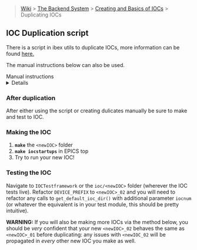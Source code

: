 > [Wiki](Home) > [The Backend System](The-Backend-System) > [Creating and Basics of IOCs](IOCs) > Duplicating IOCs
## IOC Duplication script
There is a script in ibex utils to duplicate IOCs, more information can be found [here.](https://github.com/ISISComputingGroup/ibex_developers_manual/wiki/Shared-utility-scripts#ioc-copier)

The manual instructions below can also be used.
<summary>Manual instructions</summary><details>## Creating IOC 2
If you need more than 1 IOC (i.e. you are making the second IOC) there is only a process to follow, rather than a script, as various IOCs can have their own nuances: so take this with a grain of salt. Let us refer to the IOC you are duplicating as `newIOC`, for clarity.

Navigate to an IOC folder which has two or more IOCs: here we have two folders to focus on, `<ioc>/iocBoot/` and `<ioc>/<ioc>-IOC-0<n>App` (where `n` is the number of IOCs). Make sure this IOC has a `st-common.cmd` file (to make your life easier!). Let us refer to this as `refIOC`. 

Now, let's get cracking!


### Making IOC 2: `iocBoot/ioc<newIOC>-IOC-02>`
1. Create a new **`ioc<newIOC>-IOC-02`** folder in `/iocBoot/`.
2. Navigate to the **`config.xml`** file of `refIOC`. In `01` you will see macros being defined, in `02` you will see the `01` config file being referenced. Create a `config.xml` file in `ioc<newIOC>-IOC-02` and do the same.
3. Check that there is a **`st-common.cmd`** file in `ioc<newIOC>-IOC-01`
      - if there **is**, note how `st.cmd` references this. Copy this file into `ioc<newIOC>-IOC-02` and refactor all instances of `01` to `02`. Then, where the file calls `st-common.cmd`, you will need to add a line that navigates to the `ioc<newIOC>-IOC-01` directory above it (there will be an example of this in `ioc<refIOC>-IOC-02`).
      - if there **is no**t, note how the `st.cmd` and `st-common.cmd` are set up in `refIOC`. In `ioc<newIOC>-IOC-01`, transition the `st.cmd` contents to a 
`st-common.cmd` file and refactor the `st.cmd` to reference this in a similar way. Now follow the step above!
4. Copy across the **`Makefile`** - this stays unchanged.
5. Copy across **`dllPath<...>`**, **`envPaths`** and **`relPaths`** files. These also stay unchanged.


### Making IOC 2:  `<newIOC>-IOC-02App`
This one may be slightly less straightforward. There may be nuances and additional things in this folder to deal with that aren't mentioned below - either try find another IOC with similar oddities or ask someone!

1. Create a new **`<newIOC>-IOC-02App`** folder in `/<newIOC>/`
2. Navigate to `<newIOC>-IOC-01App` and copy across **`Db`** to the `02App` folder. 
      - Empty the `O.` folders of all `.db` files.
      - Delete all `.substitutions` files from top level.
      - In `Db\O.windows-x64\Makefile`, refactor the line `DB += something.db ...` with `#DB += xxx.db` (e.g just comment it out)
4. Navigate to `<newIOC>-IOC-01App` and copy across **`src`** to the `02App` folder. 
      - Empty the contents of both `O.` folders. 
      - Delete the `build.mak` file 
      - Rename the `<...>Main.cpp` file with the correct IOC number, and rename the header in the file itself.
      - In the `Makefile`, update `APPNAME` with the correct IOC number - but the `include ...` line needs to stay the same. 
5. Check whether `<newIOC>-IOC-01App` has a **`protocol`** file
      - If it does, just copy this across. As far as I can see, the Makefiles and folder contents seem to be the same.
</details> 

### After duplication
After either using the script or creating dulicates manually be sure to make and test to IOC.

### Making the IOC
1. **`make`** the `<newIOC>` folder
2. **`make iocstartups`** in EPICS top
3. Try to run your new IOC!

### Testing the IOC
Navigate to `IOCTestframework` or the `ioc/<newIOC>` folder (wherever the IOC tests live). 
Refactor `DEVICE_PREFIX` to `<newIOC>_02` and you will need to refactor any calls to `get_default_ioc_dir()` with additional parameter `iocnum` (or whatever the equivalent is in your test module, this should be pretty intuitive).

****WARNING:**** If you will also be making more IOCs via the method below, you should be _very_ confident that your new `<newIOC>_02` behaves the same as `<newIOC>_01` before duplicating: any issues with `<newIOC_02` will be propagated in _every_ other new IOC you make as well.
>